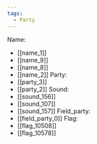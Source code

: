 ```yaml
---
tags:
  - Party
---
```

Name:
- [[name_1]]
- [[name_9]]
- [[name_8]]
- [[name_2]]
Party:
- [[party_3]]
- [[party_2]]
Sound:
- [[sound_156]]
- [[sound_107]]
- [[sound_157]]
Field_party:
- [[field_party_0]]
Flag:
- [[flag_10508]]
- [[flag_10578]]

